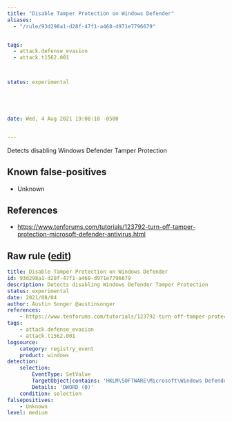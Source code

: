 ```yaml
---
title: "Disable Tamper Protection on Windows Defender"
aliases:
  - "/rule/93d298a1-d28f-47f1-a468-d971e7796679"


tags:
  - attack.defense_evasion
  - attack.t1562.001



status: experimental





date: Wed, 4 Aug 2021 19:08:10 -0500


---
```


Detects disabling Windows Defender Tamper Protection

<!--more-->


## Known false-positives

* Unknown



## References

* https://www.tenforums.com/tutorials/123792-turn-off-tamper-protection-microsoft-defender-antivirus.html


## Raw rule ([edit](https://github.com/SigmaHQ/sigma/edit/master/rules/windows/registry_event/registry_event_disabled_tamper_protection_on_microsoft_defender.yml))
```yaml
title: Disable Tamper Protection on Windows Defender
id: 93d298a1-d28f-47f1-a468-d971e7796679
description: Detects disabling Windows Defender Tamper Protection
status: experimental
date: 2021/08/04
author: Austin Songer @austinsonger
references:
    - https://www.tenforums.com/tutorials/123792-turn-off-tamper-protection-microsoft-defender-antivirus.html
tags:
    - attack.defense_evasion
    - attack.t1562.001
logsource:
    category: registry_event
    product: windows
detection:
    selection:
        EventType: SetValue
        TargetObject|contains: 'HKLM\SOFTWARE\Microsoft\Windows Defender\Features\TamperProtection'
        Details: 'DWORD (0)'
    condition: selection
falsepositives:
    - Unknown
level: medium

```

